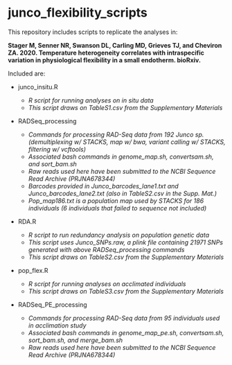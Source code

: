 # junco_flexibility_scripts

This repository includes scripts to replicate the analyses in:

**Stager M, Senner NR, Swanson DL, Carling MD, Grieves TJ, and Cheviron ZA. 2020. Temperature heterogeneity correlates with intraspecific variation in physiological flexibility in a small endotherm. bioRxiv.**


Included are:

* junco_insitu.R  
  * *R script for running analyses on in situ data*
  * *This script draws on TableS1.csv from the Supplementary Materials*

* RADSeq_processing 
  * *Commands for processing RAD-Seq data from 192 Junco sp. (demultiplexing w/ STACKS, map w/ bwa, variant calling w/ STACKS, filtering w/ vcftools)*
  * *Associated bash commands in genome_map.sh, convertsam.sh, and sort_bam.sh*
  * *Raw reads used here have been submitted to the NCBI Sequence Read Archive (PRJNA678344)*
  * *Barcodes provided in Junco_barcodes_lane1.txt and Junco_barcodes_lane2.txt (also in TableS2.csv in the Supp. Mat.)*
  * *Pop_map186.txt is a population map used by STACKS for 186 individuals (6 individuals that failed to sequence not included)*

* RDA.R 
  * *R script to run redundancy analysis on population genetic data*
  * *This script uses Junco_SNPs.raw, a plink file containing 21971 SNPs generated with above RADSeq_processing commands*
  * *This script draws on TableS2.csv from the Supplementary Materials*
  
* pop_flex.R 
  * *R script for running analyses on acclimated individuals*
  * *This script draws on TableS3.csv from the Supplementary Materials*

* RADSeq_PE_processing 
  * *Commands for processing RAD-Seq data from 95 individuals used in acclimation study*
  * *Associated bash commands in genome_map_pe.sh, convertsam.sh, sort_bam.sh, and merge_bam.sh*
  * *Raw reads used here have been submitted to the NCBI Sequence Read Archive (PRJNA678344)*
